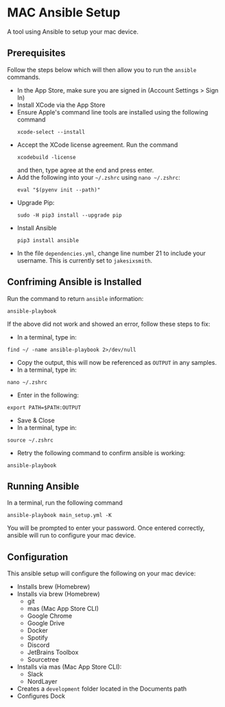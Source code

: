 # MAC Ansible Setup

A tool using Ansible to setup your mac device.

## Prerequisites
Follow the steps below which will then allow you to run the `ansible` commands.

- In the App Store, make sure you are signed in (Account Settings > Sign In)
- Install XCode via the App Store
- Ensure Apple's command line tools are installed using the following command
  ```
  xcode-select --install
  ```
- Accept the XCode license agreement. Run the command
  ```
  xcodebuild -license
  ```
   and then, type agree at the end and press enter.
- Add the following into your ```~/.zshrc``` using ```nano ~/.zshrc```:
  ```
  eval "$(pyenv init --path)"
  ```
- Upgrade Pip:
  ```
  sudo -H pip3 install --upgrade pip
  ```
- Install Ansible
  ```
  pip3 install ansible
  ```
- In the file `dependencies.yml`, change line number 21 to include your username. This is currently set to `jakesixsmith`.

## Confriming Ansible is Installed
Run the command to return `ansible` information:
  ```
  ansible-playbook
  ```
If the above did not work and showed an error, follow these steps to fix:
- In a terminal, type in:
```
find ~/ -name ansible-playbook 2>/dev/null
```
- Copy the output, this will now be referenced as `OUTPUT` in any samples.
- In a terminal, type in:
```
nano ~/.zshrc
```
- Enter in the following:
```
export PATH=$PATH:OUTPUT
```
- Save & Close
- In a terminal, type in:
```
source ~/.zshrc
```
- Retry the following command to confirm ansible is working:
```
ansible-playbook
```

## Running Ansible
In a terminal, run the following command
```
ansible-playbook main_setup.yml -K
```
You will be prompted to enter your password. Once entered correctly, ansible will run to configure your mac device.

## Configuration
This ansible setup will configure the following on your mac device:
- Installs brew (Homebrew)
- Installs via brew (Homebrew)
  - git
  - mas (Mac App Store CLI)
  - Google Chrome
  - Google Drive
  - Docker
  - Spotify
  - Discord
  - JetBrains Toolbox
  - Sourcetree
- Installs via mas (Mac App Store CLI):
  - Slack
  - NordLayer
- Creates a `development` folder located in the Documents path
- Configures Dock
